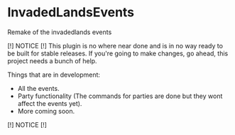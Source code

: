 # InvadedLandsEvents
Remake of the invadedlands events


[!] NOTICE [!]
This plugin is no where near done and is in no way ready to be built for stable releases.
If you're going to make changes, go ahead, this project needs a bunch of help.

Things that are in development:
- All the events.
- Party functionality (The commands for parties are done but they wont affect the events yet).
- More coming soon.

[!] NOTICE [!]
